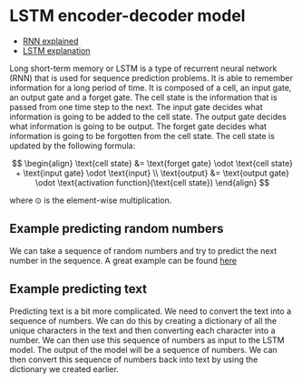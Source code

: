 # LSTM encoder-decoder model

- [RNN explained](https://www.youtube.com/watch?v=Y2wfIKQyd1I&ab_channel=codebasics)
- [LSTM explanation](https://www.youtube.com/watch?v=LfnrRPFhkuY&ab_channel=codebasics)

Long short-term memory or LSTM is a type of recurrent neural network (RNN) that is used for sequence prediction problems. It is able to remember information for a long period of time. It is composed of a cell, an input gate, an output gate and a forget gate. The cell state is the information that is passed from one time step to the next. The input gate decides what information is going to be added to the cell state. The output gate decides what information is going to be output. The forget gate decides what information is going to be forgotten from the cell state. The cell state is updated by the following formula:

$$
\begin{align}
\text{cell state} &= \text{forget gate} \odot \text{cell state} + \text{input gate} \odot \text{input} \\
\text{output} &= \text{output gate} \odot \text{activation function}(\text{cell state})
\end{align}
$$

where $\odot$ is the element-wise multiplication.

## Example predicting random numbers

We can take a sequence of random numbers and try to predict the next number in the sequence. A great example can be found [here](https://machinelearningmastery.com/how-to-develop-lstm-models-for-time-series-forecasting/)

## Example predicting text

Predicting text is a bit more complicated. We need to convert the text into a sequence of numbers. We can do this by creating a dictionary of all the unique characters in the text and then converting each character into a number. We can then use this sequence of numbers as input to the LSTM model. The output of the model will be a sequence of numbers. We can then convert this sequence of numbers back into text by using the dictionary we created earlier.


